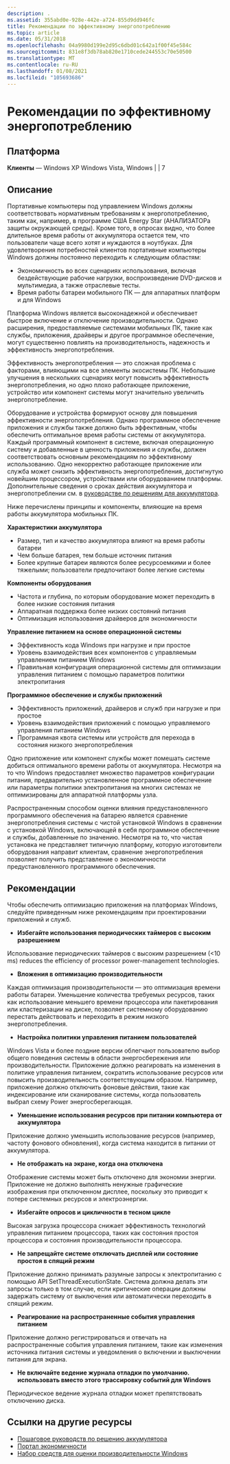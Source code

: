 ```yaml
---
description: .
ms.assetid: 355abd0e-928e-442e-a724-855d9dd946fc
title: Рекомендации по эффективному энергопотреблению
ms.topic: article
ms.date: 05/31/2018
ms.openlocfilehash: 04a9980d199e2d95c6dbd01c642a1f00f45e584c
ms.sourcegitcommit: 831e8f3db78ab820e1710cede244553c70e50500
ms.translationtype: MT
ms.contentlocale: ru-RU
ms.lasthandoff: 01/08/2021
ms.locfileid: "105693686"
---
```

# <a name="best-practices-for-energy-efficiency"></a>Рекомендации по эффективному энергопотреблению

## <a name="platform"></a>Платформа

 **Клиенты** — Windows XP Windows Vista, Windows \| \| 7  

## <a name="description"></a>Описание

Портативные компьютеры под управлением Windows должны соответствовать нормативным требованиям к энергопотреблению, таким как, например, в программе США Energy Star (АНАЛИЗАТОРа защиты окружающей среды). Кроме того, в опросах видно, что более длительное время работы от аккумулятора остается тем, что пользователи чаще всего хотят и нуждаются в ноутбуках. Для удовлетворения потребностей клиентов портативные компьютеры Windows должны постоянно переходить к следующим областям:

-   Экономичность во всех сценариях использования, включая бездействующие рабочие нагрузки, воспроизведение DVD-дисков и мультимедиа, а также отраслевые тесты.
-   Время работы батареи мобильного ПК — для аппаратных платформ и для Windows

Платформа Windows является высоконадежной и обеспечивает быстрое включение и отключение производительности. Однако расширения, предоставляемые системами мобильных ПК, такие как службы, приложения, драйверы и другое программное обеспечение, могут существенно повлиять на производительность, надежность и эффективность энергопотребления.

Эффективность энергопотребления — это сложная проблема с факторами, влияющими на все элементы экосистемы ПК. Небольшие улучшения в нескольких сценариях могут повысить эффективность энергопотребления, но одно плохо работающее приложение, устройство или компонент системы могут значительно увеличить энергопотребление.

Оборудование и устройства формируют основу для повышения эффективности энергопотребления. Однако программное обеспечение приложения и службы также должно быть эффективным, чтобы обеспечить оптимальное время работы системы от аккумулятора. Каждый программный компонент в системе, включая операционную систему и добавленные в ценность приложения и службы, должен соответствовать основным рекомендациям по эффективному использованию. Одно некорректно работающее приложение или служба может снизить эффективность энергопотребления, достигнутую новейшим процессором, устройствами или оборудованием платформы. Дополнительные сведения о сроках действия аккумулятора и энергопотреблении см. в [руководстве по решениям для аккумулятора](https://docs.microsoft.com/windows-hardware/design/component-guidelines/battery-and-charging#).

Ниже перечислены принципы и компоненты, влияющие на время работы аккумулятора мобильных ПК.

**Характеристики аккумулятора**

-   Размер, тип и качество аккумулятора влияют на время работы батареи
-   Чем больше батарея, тем больше источник питания
-   Более крупные батареи являются более ресурсоемкими и более тяжелыми; пользователи предпочитают более легкие системы

**Компоненты оборудования**

-   Частота и глубина, по которым оборудование может переходить в более низкие состояния питания
-   Аппаратная поддержка более низких состояний питания
-   Оптимизация использования драйверов для экономичности

**Управление питанием на основе операционной системы**

-   Эффективность кода Windows при нагрузке и при простое
-   Уровень взаимодействия всех компонентов с управляемым управлением питанием Windows
-   Правильная конфигурация операционной системы для оптимизации управления питанием с помощью параметров политики электропитания

**Программное обеспечение и службы приложений**

-   Эффективность приложений, драйверов и служб при нагрузке и при простое
-   Уровень взаимодействия приложений с помощью управляемого управления питанием Windows
-   Программная квота системы или устройств для перехода в состояния низкого энергопотребления

Одно приложение или компонент службы может помешать системе добиться оптимального времени работы от аккумулятора. Несмотря на то что Windows предоставляет множество параметров конфигурации питания, предварительно установленное программное обеспечение или параметры политики электропитания на многих системах не оптимизированы для аппаратной платформы узла.

Распространенным способом оценки влияния предустановленного программного обеспечения на батарею является сравнение энергопотребления системы с чистой установкой Windows в сравнении с установкой Windows, включающей в себя программное обеспечение и службы, добавленные по значению. Несмотря на то, что чистая установка не представляет типичную платформу, которую изготовители оборудования направит клиентам, сравнение энергопотребления позволяет получить представление о экономичности предустановленного программного обеспечения.

## <a name="best-practices"></a>Рекомендации

Чтобы обеспечить оптимизацию приложения на платформах Windows, следуйте приведенным ниже рекомендациям при проектировании приложений и служб.

-   **Избегайте использования периодических таймеров с высоким разрешением**

<dl> Использование периодических таймеров с высоким разрешением (<10 ms) reduces the efficiency of processor power-management technologies.  
</dl>

-   **Вложения в оптимизацию производительности**

<dl> Каждая оптимизация производительности — это оптимизация времени работы батареи. Уменьшение количества требуемых ресурсов, таких как использование меньшего времени процессора или пакетирования или кластеризации на диске, позволяет системному оборудованию перестать действовать и переходить в режим низкого энергопотребления.  
</dl>

-   **Настройка политики управления питанием пользователей**

<dl> Windows Vista и более поздние версии облегчают пользователю выбор общего поведения системы в области энергосбережения или производительности. Приложение должно реагировать на изменения в политике управления питанием, сократить использование ресурсов или повысить производительность соответствующим образом. Например, приложение должно отключить фоновые действия, такие как индексирование или сканирование системы, когда пользователь выбрал схему Power энергосберегающая.  
</dl>

-   **Уменьшение использования ресурсов при питании компьютера от аккумулятора**

<dl> Приложение должно уменьшить использование ресурсов (например, частоту фонового обновления), когда система находится в питании от аккумулятора.  
</dl>

-   **Не отображать на экране, когда она отключена**

<dl> Отображение системы может быть отключено для экономии энергии. Приложение не должно выполнять ненужные графические изображения при отключенном дисплее, поскольку это приводит к потере системных ресурсов и электроэнергии.  
</dl>

-   **Избегайте опросов и цикличности в тесном цикле**

<dl> Высокая загрузка процессора снижает эффективность технологий управления питанием процессора, таких как состояния простоя процессора и состояния производительности процессора.  
</dl>

-   **Не запрещайте системе отключать дисплей или состояние простоя в спящий режим**

<dl> Приложение должно принимать разумные запросы к электропитанию с помощью API SetThreadExecutionState. Система должна делать эти запросы только в том случае, если критические операции должны задержать систему от выключения или автоматически переходить в спящий режим.  
</dl>

-   **Реагирование на распространенные события управления питанием**

<dl> Приложение должно регистрироваться и отвечать на распространенные события управления питанием, такие как изменения источника питания системы и уведомления о включении и выключении питания для экрана.  
</dl>

-   **Не включайте ведение журнала отладки по умолчанию. использовать вместо этого трассировку событий для Windows**

<dl> Периодическое ведение журнала отладки может препятствовать отключению диска.  
</dl>

## <a name="links-to-other-resources"></a>Ссылки на другие ресурсы

-   [Пошаговое руководств по решению аккумулятора](https://docs.microsoft.com/windows-hardware/design/component-guidelines/battery-and-charging#)
-   [Портал экономичности](https://www.microsoft.com/whdc/system/pnppwr/mobilepwr.mspx)
-   [Набор средств для оценки производительности Windows](https://www.microsoft.com/whdc/system/sysperf/perftools.mspx)

 

 



